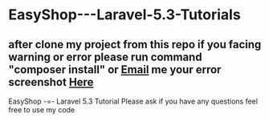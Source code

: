 # EasyShop---Laravel-5.3-Tutorials

<h2>after clone my project from this repo if you facing warning or error please run command "composer install"
or <a href="mailto:hardeepphp@yahoo.com">Email</a> me your error screenshot <a href="mailto:hardeepphp@yahoo.com">Here</a></h2>


EasyShop -=- Laravel 5.3 Tutorial
Please ask if you have any questions
feel free to use my code
